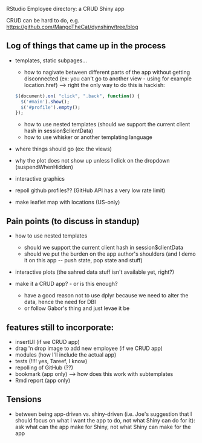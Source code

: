RStudio Employee directory: a CRUD Shiny app

CRUD can be hard to do, e.g. https://github.com/MangoTheCat/dynshiny/tree/blog

## Log of things that came up in the process
- templates, static subpages...
    - how to nagivate between different parts of the app without getting disconnected (ex: you can't go to another view - using for example location.href) --> right the only way to do this is hackish:
    
    ```r
    $(document).on( "click", ".back", function() {
      $('#main').show(); 
      $('#profile').empty();
    });
    ```
    
    - how to use nested templates (should we support the current client hash in session$clientData)
    - how to use whisker or another templating language
    
- where things should go (ex: the views)
- why the plot does not show up unless I click on the dropdown (suspendWhenHidden)
- interactive graphics
- repoll github profiles?? (GitHub API has a very low rate limit)
- make leaflet map with locations (US-only)


## Pain points (to discuss in standup)
- how to use nested templates 
     - should we support the current client hash in session$clientData
     - should we put the burden on the app author's shoulders (and I demo it on this app -- push state, pop state and stuff)
     
- interactive plots (the sahred data stuff isn't available yet, right?)

- make it a CRUD app? - or is this enough?
     - have a good reason not to use dplyr because we need to alter the data, hence the need for DBI
     - or follow Gabor's thing and just levae it be
     
     
     
## features still to incorporate:
- insertUI (if we CRUD app)
- drag 'n drop image to add new employee (if we CRUD app)
- modules (how I'll include the actual app)
- tests (!!!! yes, Tareef, I know)
- repolling of GitHub (??)
- bookmark (app only) --> how does this work with subtemplates
- Rmd report (app only)

## Tensions
- between being app-driven vs. shiny-driven (i.e. Joe's suggestion that I should focus on what I want the app to do, not what Shiny can do for it): ask what can the app make for Shiny, not what Shiny can make for the app

